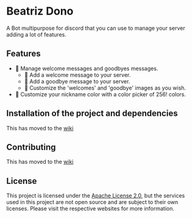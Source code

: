 # Beatriz Dono

A Bot multipurpose for discord that you can use to manage your server adding a lot of features.

## Features

- 📝 Manage welcome messages and goodbyes messages.
  - 📝 Add a welcome message to your server.
  - 📝 Add a goodbye message to your server.
  - 📝 Customize the 'welcomes' and 'goodbye' images as you wish.
- 🎨 Customize your nickname color with a color picker of 256! colors.

## Installation of the project and dependencies

This has moved to the [wiki](https://beatrizbot.vercel.app/project/installation)

## Contributing

This has moved to the [wiki](https://beatrizbot.vercel.app/project/contributing)

## License

This project is licensed under the [Apache License 2.0](https://github.com/FrovaHappy/beatriz-dono/blob/main/LICENSE), but the services used in this project are not open source and are subject to their own licenses. Please visit the respective websites for more information.
